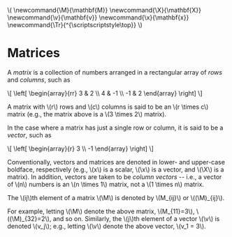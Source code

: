 \\(
\newcommand{\M}{\mathbf{M}}
\newcommand{\X}{\mathbf{X}}
\newcommand{\v}{\mathbf{v}}
\newcommand{\x}{\mathbf{x}}
\newcommand{\Tr}{^{\scriptscriptstyle\top}}
\\)

# Matrices

A *matrix* is a collection of numbers arranged in a rectangular array of *rows* and *columns*, such as

\\[ \left[ \begin{array}{rr}
3 & 2 \\\\
4 & -1 \\\\
-1 & 2
\end{array} \right] \\]

A matrix with \\(r\\) rows and \\(c\\) columns is said to be an \\(r \times c\\) matrix (e.g., the matrix above is a \\(3 \times 2\\) matrix).

In the case where a matrix has just a single row or column, it is said to be a *vector*, such as

\\[ \left[ \begin{array}{r}
3 \\\\
-1
\end{array} \right] \\]

Conventionally, vectors and matrices are denoted in lower- and upper-case boldface, respectively (e.g., \\(x\\) is a scalar, \\(\x\\) is a vector, and \\(\X\\) is a matrix).  In addition, vectors are taken to be *column vectors* -- i.e., a vector of \\(n\\) numbers is an \\(n \times 1\\) matrix, not a \\(1 \times n\\) matrix.

The \\(ij\\)th element of a matrix \\(\M\\) is denoted by \\(M_{ij}\\) or \\((\M)_{ij}\\).

For example, letting \\(\M\\) denote the above matrix, \\(M_{11}=3\\), \\((\M)_{32}=2\\), and so on.  Similarly, the \\(j\\)th element of a vector \\(\v\\) is denoted \\(v_j\\); e.g., letting \\(\v\\) denote the above vector, \\(v_1 = 3\\).
